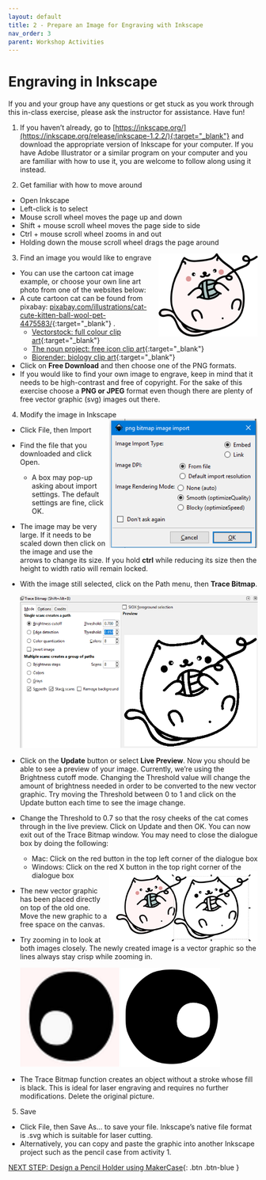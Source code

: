 ```yaml
---
layout: default
title: 2 - Prepare an Image for Engraving with Inkscape
nav_order: 3
parent: Workshop Activities
---
```

# Engraving in Inkscape
If you and your group have any questions or get stuck as you work through this in-class exercise, please ask the instructor for assistance.  Have fun!

1. If you haven’t already, go to [https://inkscape.org/](https://inkscape.org/release/inkscape-1.2.2/){:target="_blank"}  and download the appropriate version of Inkscape for your computer. If you have Adobe Illustrator or a similar program on your computer and you are familiar with how to use it, you are welcome to follow along using it instead. 

2. Get familiar with how to move around
 - Open Inkscape
 - Left-click is to select
 - Mouse scroll wheel moves the page up and down
 - Shift + mouse scroll wheel moves the page side to side
 - Ctrl + mouse scroll wheel zooms in and out
 - Holding down the mouse scroll wheel drags the page around

3. Find an image you would like to engrave <img src="images/act3/lasercat.png" style="width:200px; float:right;" alt="objects">
 - You can use the cartoon cat image example, or choose your own line art photo from one of the websites below:
 - A cute cartoon cat can be found from pixabay: [pixabay.com/illustrations/cat-cute-kitten-ball-wool-pet-4475583/](https://pixabay.com/illustrations/cat-cute-kitten-ball-wool-pet-4475583/){:target="_blank"} .  
    - [Vectorstock: full colour clip art](https://www.vectorstock.com/){:target="_blank"} 
    - [The noun project: free icon clip art](https://thenounproject.com/){:target="_blank"} 
    - [Biorender: biology clip art](https://biorender.com/){:target="_blank"} 
 - Click on **Free Download** and then choose one of the PNG formats.
 - If you would like to find your own image to engrave, keep in mind that it needs to be high-contrast and free of copyright. For the sake of this exercise choose a **PNG or JPEG** format even though there are plenty of free vector graphic (svg) images out there. 

4. Modify the image in Inkscape 
   <img src="images/act3/act3-import settings.PNG" style="width:300px; float:right;" alt="import">
 - Click File, then Import
 - Find the file that you downloaded and click Open.
    - A box may pop-up asking about import settings. The default settings are fine, click OK. 
 - The image may be very large. If it needs to be scaled down then click on the image and use the arrows to change its size. If you hold **ctrl** while reducing its size then the height to width ratio will remain locked. 
 - With the image still selected, click on the Path menu, then **Trace Bitmap**.

      <img src="images/act3/act3-tracebitmap.PNG" style="width:500px;" alt="Trace bitmap">

 - Click on the **Update** button or select **Live Preview**. Now you should be able to see a preview of your image. Currently, we’re using the Brightness cutoff mode. Changing the Threshold value will change the amount of brightness needed in order to be converted to the new vector graphic. Try moving the Threshold between 0 to 1 and click on the Update button each time to see the image change.
 - Change the Threshold to 0.7 so that the rosy cheeks of the cat comes through in the live preview. Click on Update and then OK. You can now exit out of the Trace Bitmap window. You may need to close the dialogue box by doing the following:
    - Mac: Click on the red button in the top left corner of the dialogue box 
    - Windows: Click on the red X button in the top right corner of the dialogue box <img src="images/act3/act3-bitmap2.PNG" style="width:300px; float:right;" alt="original vs vector"> 
 - The new vector graphic has been placed directly on top of the old one. Move the new graphic to a free space on the canvas.
 - Try zooming in to look at both images closely. The newly created image is a vector graphic so the lines always stay crisp while zooming in.

    <img src="images/act3/act3-eye1.PNG" style="width:200px; height:200px;" alt="png eye"> 
    <img src="images/act3/act3-eye2.PNG" style="width:200px; height:200px;" alt="vector eye"> 
 - The Trace Bitmap function creates an object without a stroke whose fill is black. This is ideal for laser engraving and requires no further modifications. Delete the original picture. 

5. Save
 - Click File, then Save As… to save your file. Inkscape’s native file format is .svg which is suitable for laser cutting. 
 - Alternatively, you can copy and paste the graphic into another Inkscape project such as the pencil case from activity 1. 

[NEXT STEP: Design a Pencil Holder using MakerCase](3a-Pencil_Holder.html){: .btn .btn-blue }